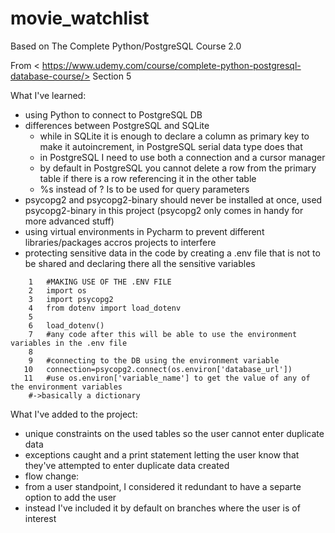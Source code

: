 # movie_watchlist
Based on 
The Complete Python/PostgreSQL Course 2.0 

From < https://www.udemy.com/course/complete-python-postgresql-database-course/> 
Section 5

What I've learned: 
- using Python to connect to PostgreSQL DB
- differences between PostgreSQL and SQLite
  - while in SQLite it is enough to declare a column as primary key to make it autoincrement, in PostgreSQL serial data type does that
  - in PostgreSQL I need to use both a connection and a cursor manager 
  - by default in PostgreSQL you cannot delete a row from the primary table if there is a row referencing it in the other table
  - %s instead of ? Is to be used for query parameters
- psycopg2 and psycopg2-binary should never be installed at once, used psycopg2-binary in this project (psycopg2 only comes in handy for more advanced stuff)
- using virtual environments in Pycharm to prevent different libraries/packages accros projects to interfere
- protecting sensitive data in the code by creating a .env file that is not to be shared and declaring there all the sensitive variables
````
    1 	#MAKING USE OF THE .ENV FILE 
    2 	import os
    3 	import psycopg2
    4 	from dotenv import load_dotenv
    5 	
    6 	load_dotenv()
    7 	#any code after this will be able to use the environment variables in the .env file
    8 	
    9 	#connecting to the DB using the environment variable
   10 	connection=psycopg2.connect(os.environ['database_url'])
   11 	#use os.environ['variable_name'] to get the value of any of the environment variables 
	#->basically a dictionary
````

What I've added to the project:
- unique constraints on the used tables so the user cannot enter duplicate data
 - exceptions caught and a print statement letting the user know that they've attempted to enter duplicate data created
- flow change:
 - from a user standpoint, I considered it redundant to have a separte option to add the user
 - instead I've included it by default on branches where the user is of interest 
